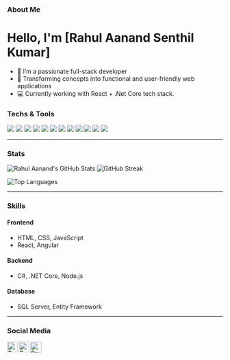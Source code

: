 ### About Me
# Hello, I'm [Rahul Aanand Senthil Kumar]
- 👀 I’m a passionate full-stack developer
- 🚀 Transforming concepts into functional and user-friendly web applications
- 💻 Currently working with React + .Net Core tech stack.


### Techs & Tools
<img src="https://img.shields.io/badge/HTML-239120?style=flat&logo=html5&logoColor=white"> <img src="https://img.shields.io/badge/CSS-1572B6?style=flat&logo=css3&logoColor=white"> <img src="https://img.shields.io/badge/JavaScript-eed718?style=flat&logo=javascript&logoColor=ffffff"> <img src="https://img.shields.io/badge/React-000000?style=flat&logo=react&logoColor=00c8ff"> <img src="https://img.shields.io/badge/Angular-DD0031?style=flat&logo=angular&logoColor=ffffff"> <img src="https://img.shields.io/badge/C%23-239120?style=flat&logo=c-sharp&logoColor=white"> <img src="https://img.shields.io/badge/.NET-512BD4?style=flat&logo=.net&logoColor=white"> <img src="https://img.shields.io/badge/Entity%20Framework-9F63A1?style=flat&logo=.net&logoColor=white"> <img src="https://img.shields.io/badge/SQL%20Server-F29111?style=flat&logo=microsoft-sql-server&logoColor=white"> <img src="http://img.shields.io/badge/Git-F1502F?style=flat&logo=git&logoColor=FFFFFF"> <img src="http://img.shields.io/badge/Github-000000?style=flat&logo=github&logoColor=FFFFFF"> <img src="http://img.shields.io/badge/VS%20Code-007ACC?style=flat&logo=visual-studio-code&logoColor=white">

---

### Stats
![Rahul Aanand's GitHub Stats](https://github-readme-stats.vercel.app/api?username=rahulaanand&show_icons=true&hide_border=true&count_private=true) ![GitHub Streak](https://github-readme-streak-stats.herokuapp.com/?user=rahulaanand&hide_border=true)

![Top Languages](https://github-readme-stats.vercel.app/api/top-langs/?username=rahulaanand&show_icons=true&hide_border=true&layout=compact)

---
### Skills

#### Frontend
- HTML, CSS, JavaScript
- React, Angular

#### Backend
- C#, .NET Core, Node.js

#### Database
- SQL Server, Entity Framework
---


### Social Media
<a href="https://www.linkedin.com/in/rahul-aanand-s-8805b51a4">
  <img align="left" alt="Rahul Aanand | Linkedin" width="24px" src="https://github.com/TheDudeThatCode/TheDudeThatCode/blob/master/Assets/Linkedin.svg" />
</a>
 
<a href="https://www.instagram.com/rahul.sk_">
  <img align="left" alt="Rahul Aanand | Instagram" width="24px" src="https://github.com/TheDudeThatCode/TheDudeThatCode/blob/master/Assets/Instagram.svg" />
</a>

<a href="mailto:rahulaanandsk@gmail.com">
  <img align="left" alt="Rahul Aanand | Gmail" width="26px" src="https://github.com/TheDudeThatCode/TheDudeThatCode/blob/master/Assets/Gmail.svg" />
</a>

